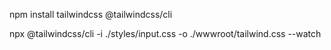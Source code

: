 npm install tailwindcss @tailwindcss/cli

npx @tailwindcss/cli -i ./styles/input.css -o ./wwwroot/tailwind.css --watch